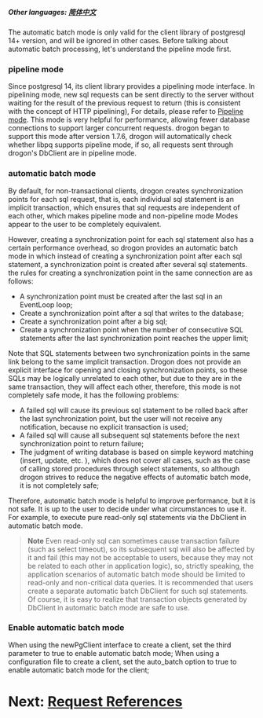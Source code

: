 ##### Other languages: [简体中文](CHN-08-5-数据库-自动批处理)

The automatic batch mode is only valid for the client library of postgresql 14+ version, and will be ignored in other cases. Before talking about automatic batch processing, let's understand the pipeline mode first.

### pipeline mode

Since postgresql 14, its client library provides a pipelining mode interface. In pipelining mode, new sql requests can be sent directly to the server without waiting for the result of the previous request to return (this is consistent with the concept of HTTP pipelining), For details, please refer to [Pipeline mode](https://www.postgresql.org/docs/current/libpq-pipeline-mode.html). This mode is very helpful for performance, allowing fewer database connections to support larger concurrent requests.
drogon began to support this mode after version 1.7.6, drogon will automatically check whether libpq supports pipeline mode, if so, all requests sent through drogon's DbClient are in pipeline mode.

### automatic batch mode

By default, for non-transactional clients, drogon creates synchronization points for each sql request, that is, each individual sql statement is an implicit transaction, which ensures that sql requests are independent of each other, which makes pipeline mode and non-pipeline mode Modes appear to the user to be completely equivalent.

However, creating a synchronization point for each sql statement also has a certain performance overhead, so drogon provides an automatic batch mode in which instead of creating a synchronization point after each sql statement, a synchronization point is created after several sql statements. the rules for creating a synchronization point in the same connection are as follows:

- A synchronization point must be created after the last sql in an EventLoop loop;
- Create a synchronization point after a sql that writes to the database;
- Create a synchronization point after a big sql;
- Create a synchronization point when the number of consecutive SQL statements after the last synchronization point reaches the upper limit;

Note that SQL statements between two synchronization points in the same link belong to the same implicit transaction. Drogon does not provide an explicit interface for opening and closing synchronization points, so these SQLs may be logically unrelated to each other, but due to they are in the same transaction, they will affect each other, therefore, this mode is not completely safe mode, it has the following problems:

- A failed sql will cause its previous sql statement to be rolled back after the last synchronization point, but the user will not receive any notification, because no explicit transaction is used;
- A failed sql will cause all subsequent sql statements before the next synchronization point to return failure;
- The judgment of writing database is based on simple keyword matching (insert, update, etc. ), which does not cover all cases, such as the case of calling stored procedures through select statements, so although drogon strives to reduce the negative effects of automatic batch mode, it is not completely safe;

Therefore, automatic batch mode is helpful to improve performance, but it is not safe. It is up to the user to decide under what circumstances to use it. For example, to execute pure read-only sql statements via the DbClient in automatic batch mode.

> **Note** Even read-only sql can sometimes cause transaction failure (such as select timeout), so its subsequent sql will also be affected by it and fail (this may not be acceptable to users, because they may not be related to each other in application logic), so, strictly speaking, the application scenarios of automatic batch mode should be limited to read-only and non-critical data queries. It is recommended that users create a separate automatic batch DbClient for such sql statements. Of course, it is easy to realize that transaction objects generated by DbClient in automatic batch mode are safe to use.

### Enable automatic batch mode

When using the newPgClient interface to create a client, set the third parameter to true to enable automatic batch mode;
When using a configuration file to create a client, set the auto_batch option to true to enable automatic batch mode for the client;

# Next: [Request References](ENG-09-0-References-request)
